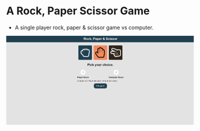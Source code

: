 # A Rock, Paper Scissor Game

- A single player rock, paper & scissor game vs computer.

![ROCK_PAPER_SCISSOR](docs/assets/app.png)
